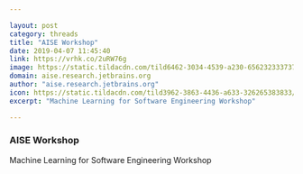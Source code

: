```yaml
---

layout: post
category: threads
title: "AISE Workshop"
date: 2019-04-07 11:45:40
link: https://vrhk.co/2uRW76g
image: https://static.tildacdn.com/tild6462-3034-4539-a230-656232333737/Slice2x.jpg
domain: aise.research.jetbrains.org
author: "aise.research.jetbrains.org"
icon: https://static.tildacdn.com/tild3962-3863-4436-a633-326265383833/favicon.ico
excerpt: "Machine Learning for Software Engineering Workshop"

---
```


### AISE Workshop

Machine Learning for Software Engineering Workshop